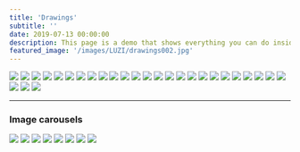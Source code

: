 ```yaml
---
title: 'Drawings'
subtitle: ''
date: 2019-07-13 00:00:00
description: This page is a demo that shows everything you can do inside portfolio and blog posts.
featured_image: '/images/LUZI/drawings002.jpg'
---
```




<div class="gallery" data-columns="4">
	<img src="/images/LUZI/drawings003.jpg">
	<img src="/images/LUZI/drawings004.jpg">
	<img src="/images/LUZI/drawings005.jpg">
	<img src="/images/LUZI/drawings006.jpg">
	<img src="/images/LUZI/drawings007.jpg">
	<img src="/images/LUZI/drawings008.jpg">
	<img src="/images/LUZI/drawings009.jpg">
	<img src="/images/LUZI/drawings010.jpg">
	<img src="/images/LUZI/drawings011.jpg">
	<img src="/images/LUZI/drawings012.jpg">
	<img src="/images/LUZI/drawings013.jpg">
	<img src="/images/LUZI/drawings014.jpg">
      <img src="/images/LUZI/drawings015.jpg">
        <img src="/images/LUZI/drawings016.jpg">
        <img src="/images/LUZI/drawings017.jpg">
        <img src="/images/LUZI/drawings018.jpg">
        <img src="/images/LUZI/drawings019.jpg">
        <img src="/images/LUZI/toolight2.jpg">
        <img src="/images/LUZI/drawings022.jpg">
        <img src="/images/LUZI/drawings023.jpg">
        <img src="/images/LUZI/drawings024.jpg">
        <img src="/images/LUZI/drawings026.jpg">
        <img src="/images/LUZI/drawings027.jpg">
        <img src="/images/LUZI/drawings028.jpg">
        <img src="/images/LUZI/drawings029.jpg">
        <img src="/images/LUZI/toolight3.jpg">
        <img src="/images/LUZI/toolight4.jpg">
        <img src="/images/LUZI/toolight5.jpg">
</div>


---

### Image carousels

<div class="gallery" data-columns="1">
	<img src="/images/LUZI/drawings015.jpg">
	<img src="/images/LUZI/drawings016.jpg">
	<img src="/images/LUZI/drawings017.jpg">
	<img src="/images/LUZI/drawings018.jpg">
	<img src="/images/LUZI/drawings019.jpg">
	<img src="/images/LUZI/drawings020.jpg">
	<img src="/images/LUZI/drawings021.jpg">
	<img src="/images/LUZI/drawings023.jpg">
</div>

